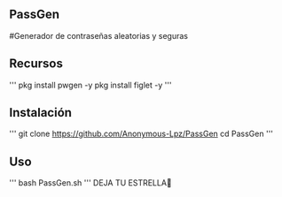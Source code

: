 ## PassGen
#Generador de contraseñas aleatorias y seguras
## Recursos
'''
pkg install pwgen -y
pkg install figlet -y
'''
## Instalación
'''
git clone https://github.com/Anonymous-Lpz/PassGen
cd PassGen
'''
## Uso
'''
bash PassGen.sh
'''
DEJA TU ESTRELLA🌟
